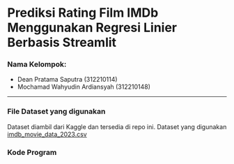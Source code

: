 # Prediksi Rating Film IMDb Menggunakan Regresi Linier Berbasis Streamlit

### Nama Kelompok:
- Dean Pratama Saputra (312210114)
- Mochamad Wahyudin Ardiansyah (312210148)
---
### File Dataset yang digunakan
Dataset diambil dari Kaggle dan tersedia di repo ini. Dataset yang digunakan [imdb_movie_data_2023.csv](https://github.com/Mwahyudin1/streamlit-imdb-app/blob/main/imdb_movie_data_2023.csv)

### Kode Program
